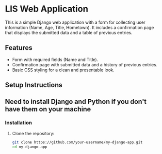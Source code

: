 # LIS Web Application

This is a simple Django web application with a form for collecting user information (Name, Age, Title, Hometown). It includes a confirmation page that displays the submitted data and a table of previous entries.

## Features
- Form with required fields (Name and Title).
- Confirmation page with submitted data and a history of previous entries.
- Basic CSS styling for a clean and presentable look.

## Setup Instructions

## Need to install Django and Python if you don't have them on your machine

### Installation
1. Clone the repository:
   ```bash
   git clone https://github.com/your-username/my-django-app.git
   cd my-django-app
